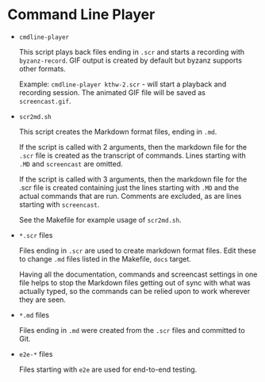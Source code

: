 # Command Line Player

* `cmdline-player`
  
  This script plays back files ending in `.scr` and starts a recording with `byzanz-record`. GIF output is created by default but byzanz supports other formats.
  
  Example: `cmdline-player kthw-2.scr` - will start a playback and recording session. The animated GIF file will be saved as `screencast.gif`.

* `scr2md.sh`
  
  This script creates the Markdown format files, ending in `.md`.
  
  If the script is called with 2 arguments, then the markdown file for the `.scr` file is created as the transcript of commands. Lines starting with `.MD` and `screencast` are omitted.
  
  If the script is called with 3 arguments, then the markdown file for the .scr file is created containing just the lines starting with `.MD` and the actual commands that are run. Comments are excluded, as are lines starting with `screencast`.
  
  See the Makefile for example usage of `scr2md.sh`.

* `*.scr` files
  
  Files ending in `.scr` are used to create markdown format files. Edit these to change `.md` files listed in the Makefile, `docs` target.
  
  Having all the documentation, commands and screencast settings in one file helps to stop the Markdown files getting out of sync with what was actually typed, so the commands can be relied upon to work wherever they are seen.

* `*.md` files
  
  Files ending in `.md` were created from the `.scr` files and committed to Git.

* `e2e-*` files
  
  Files starting with `e2e` are used for end-to-end testing.


